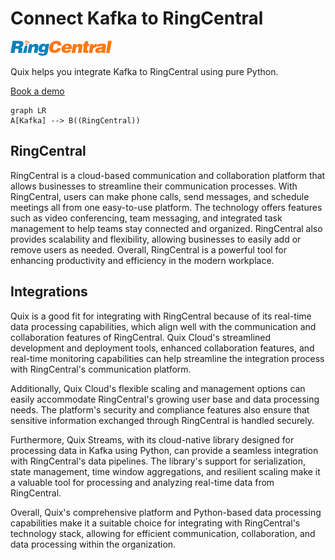 # Connect Kafka to RingCentral

![](./images/logo_1.jpg)

Quix helps you integrate Kafka to RingCentral using pure Python.

<div>
<a class="md-button md-button--primary" href="https://share.hsforms.com/1iW0TmZzKQMChk0lxd_tGiw4yjw2?__hstc=175542013.2303933fbd746c0ac86d9ccbe9bc9100.1728383268831.1729603416735.1729620918855.31&__hssc=175542013.1.1729620918855&__hsfp=2132701734" target="_blank" style="margin-right:.5rem;">Book a demo</a>
<br/>
</div>

```mermaid
graph LR
A[Kafka] --> B((RingCentral))
```

## RingCentral

RingCentral is a cloud-based communication and collaboration platform that allows businesses to streamline their communication processes. With RingCentral, users can make phone calls, send messages, and schedule meetings all from one easy-to-use platform. The technology offers features such as video conferencing, team messaging, and integrated task management to help teams stay connected and organized. RingCentral also provides scalability and flexibility, allowing businesses to easily add or remove users as needed. Overall, RingCentral is a powerful tool for enhancing productivity and efficiency in the modern workplace.

## Integrations

Quix is a good fit for integrating with RingCentral because of its real-time data processing capabilities, which align well with the communication and collaboration features of RingCentral. Quix Cloud's streamlined development and deployment tools, enhanced collaboration features, and real-time monitoring capabilities can help streamline the integration process with RingCentral's communication platform.

Additionally, Quix Cloud's flexible scaling and management options can easily accommodate RingCentral's growing user base and data processing needs. The platform's security and compliance features also ensure that sensitive information exchanged through RingCentral is handled securely.

Furthermore, Quix Streams, with its cloud-native library designed for processing data in Kafka using Python, can provide a seamless integration with RingCentral's data pipelines. The library's support for serialization, state management, time window aggregations, and resilient scaling make it a valuable tool for processing and analyzing real-time data from RingCentral.

Overall, Quix's comprehensive platform and Python-based data processing capabilities make it a suitable choice for integrating with RingCentral's technology stack, allowing for efficient communication, collaboration, and data processing within the organization.

